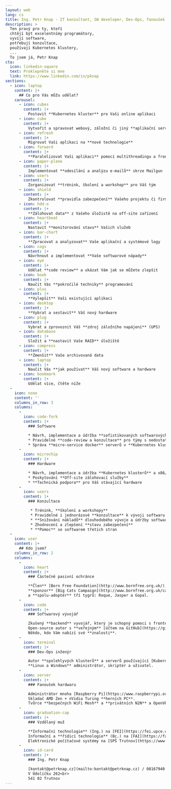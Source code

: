 ```yaml
---
layout: web
lang: cs
title: Ing. Petr Knap - IT konzultant, SW developer, Dev-Ops, fanoušek HW
description: >
  Ten pravý pro ty, kteří
  chtějí být excelentnímy programátory,
  vyvíjí software,
  potřebují konzultace,
  používají Kubernetes klustery,
  ...
  To jsem já, Petr Knap
cta:
  icon: linkedin-square
  text: Proklepněte si mne
  link: https://www.linkedin.com/in/pknap
sections:
  - icon: laptop
    content: |+
      ## Co pro Vás můžu udělat?
    carousel:
      - icon: cubes
        content: |+
          Postavit **Kubernetes kluster** pro Vaši online aplikaci
      - icon: cube
        content: |+
          Vytvořit a spravovat webový, záložní či jiný **aplikační server**
      - icon: refresh
        content: |+
          Migrovat Vaši aplikaci na **nové technologie**
      - icon: forward
        content: |+
          **Paralelizovat Vaši aplikaci** pomocí multithreadingu a front
      - icon: paper-plane
        content: |+
          Implementovat **odesílání a analýzu e-mailů** skrze Mailgun
      - icon: users
        content: |+
          Zorganizovat **trénink, školení a workshop** pro Váš tým
      - icon: shield
        content: |+
          Zkontrolovat **pravidla zabezpečení** Vašeho projektu či firmy
      - icon: hdd-o
        content: |+
          **Zálohovat data** z Vašeho úložistě na off-site zařízení
      - icon: heartbeat
        content: |+
          Nastavit **monitorování stavu** Vašich služeb
      - icon: bar-chart
        content: |+
          **Zpracovat a analyzovat** Vaše aplikační a systémové logy
      - icon: cogs
        content: |+
          Návrhnout a implementovat **Vaše softwarové nápady**
      - icon: eye
        content: |+
          Udělat **code review** a ukázat Vám jak se můžete zlepšit
      - icon: book
        content: |+
          Naučit Vás **pokročilé techniky** programování
      - icon: plus
        content: |+
          **Vylepšit** Vaši existující aplikaci
      - icon: desktop
        content: |+
          **Vybrat a sestavit** Váš nový hardware
      - icon: plug
        content: |+
          Vybrat a zprovoznit Váš **zdroj záložního napájení** (UPS)
      - icon: database
        content: |+
          Složit a **nastavit Vaše RAID** úložiště
      - icon: compress
        content: |+
          **Zmenšit** Vaše archivovaná data
      - icon: laptop
        content: |+
          Naučit Vás **jak používat** Váš nový software a hardware
      - icon: bookmark
        content: |+
          Udělat více, čtěte níže
  -
    icon: none
    content: ''
    columns_in_row: 3
    columns:
      -
        icon: code-fork
        content: |+
          ### Software

          * Návrh, implementace a údržba **sofistikovaných softwarových** systémů
          * Pravidelné **code-review a konzultace** pro týmy s nedostatkem seniorních členů
          * Správa **micro-service docker** serverů v **Kubernetes klusterech**
      -
        icon: microchip
        content: |+
          ### Hardware

          * Návrh, implementace a údržba **Kubernetes klusterů** a x86/ARM **serverů**/počítačů
          * Poskytování **Off-site zálohovací služby**
          * **Technická podpora** pro Váš stávající hardware
      -
        icon: users
        content: |+
          ### Konzultace

           * Trénink, **školení a workshopy**
           * Pravidelné i jednorázové **konzultace** k vývoji softwaru a výběru hardwaru
           * **Snižování nákladů** dlouhodobého vývoje a údržby softwaru a hardwaru
           * Zhodnocení a zlepšení **stavu zabezpečení**
           * **Pomoc** se softwarem třetích stran
  -
    icon: user
    content: |+
      ## Kdo jsem?
    columns_in_row: 2
    columns:
      -
        icon: heart
        content: |+
          ### Částečně pasivní ochránce

          **Člen** [Born Free Foundation](http://www.bornfree.org.uk/),
          **sponzor** [Big Cats Campaign](http://www.bornfree.org.uk/campaigns/big-cats/)
          a **spolu-adoptér** tří tygrů: Roque, Jasper a Gopal.
      -
        icon: code
        content: |+
          ### Softwarový vývojář

          Zkušený **backend** vyvojář, který je schopný pomoci s frontendem.
          Open-source autor s **veřejným** [účtem na GitHub](https://github.com/petrknap).
          Někdo, kdo Vám nabízí své **znalosti**.
      -
        icon: terminal
        content: |+
          ### Dev-Ops inženýr

          Autor **spolehlyvých klusterů** a serverů používající [Kubernetes](https://kubernetes.io/), [Docker](https://www.docker.com/) a [Ansible](https://www.ansible.com/).
          **Linux a Windows** administrátor, skriptér a uživatel.
      -
        icon: server
        content: |+
          ### Fanoušek hardwaru

          Administrátor mnoha [Raspberry Pi](https://www.raspberrypi.org/) a virtuálních **serverů**.
          Skladač AMD Zen + nVidia Turing **herních PC**.
          Tvůrce **bezpečných WiFi Mesh** a **privátních N2N** a OpenVPN sítí.
      -
        icon: graduation-cap
        content: |+
          ### Vzdělaný muž

          **Informační technologie** (Ing.) na [FEI](https://fei.upce.cz/) [UPce](https://www.upce.cz/)<br>
          Informační a **řídicí technologie** (Bc.) na [FAI](https://fai.utb.cz/) [UTB](https://www.utb.cz/)<br>
          Elektronické počítačové systémy na [SPŠ Trutnov](https://www.spstrutnov.cz/)<br>
      -
        icon: id-card
        content: |+
          ### Ing. Petr Knap

          [kontakt@petrknap.cz](mailto:kontakt@petrknap.cz) / 08167940 / tmer95b<br>
          V Údolíčku 262<br>
          541 02 Trutnov
---
```

